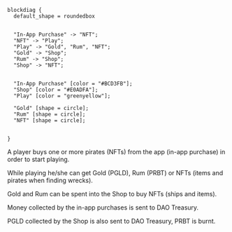 ```blockdiag
blockdiag {
  default_shape = roundedbox
  

  "In-App Purchase" -> "NFT";
  "NFT" -> "Play";
  "Play" -> "Gold", "Rum", "NFT";
  "Gold" -> "Shop";
  "Rum" -> "Shop";
  "Shop" -> "NFT";
  

  "In-App Purchase" [color = "#BCD3FB"];
  "Shop" [color = "#E0ADFA"];
  "Play" [color = "greenyellow"];

  "Gold" [shape = circle];
  "Rum" [shape = circle];
  "NFT" [shape = circle];

 
}
```

A player buys one or more pirates (NFTs) from the app (in-app purchase) in order to start playing.

While playing he/she can get Gold (PGLD), Rum (PRBT) or NFTs (items and pirates when finding wrecks).

Gold and Rum can be spent into the Shop to buy NFTs (ships and items).

Money collected by the in-app purchases is sent to DAO Treasury.

PGLD collected by the Shop is also sent to DAO Treasury, PRBT is burnt.
